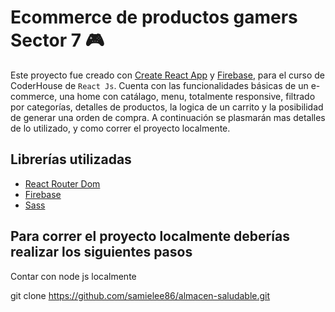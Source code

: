 # Ecommerce de productos gamers Sector 7 :video_game:

Este proyecto fue creado con [Create React App](https://github.com/facebook/create-react-app) y [Firebase](https://firebase.google.com/docs/web/setup?hl=es-419), para el curso de CoderHouse de `React Js`.
Cuenta con las funcionalidades básicas de un e-commerce, una home con catálago, menu, totalmente responsive, filtrado por categorías, detalles de productos, la logica de un carrito y la posibilidad de generar una orden de compra. A continuación se plasmarán mas detalles de lo utilizado, y como correr el proyecto localmente.

## Librerías utilizadas 

-   [React Router Dom](https://reactrouter.com/en/main)
-   [Firebase](https://firebase.google.com/docs/web/setup?hl=es-419)
-   [Sass](https://sass-lang.com/)

## Para correr el proyecto localmente deberías realizar los siguientes pasos 

Contar con node js localmente

git clone https://github.com/samielee86/almacen-saludable.git
